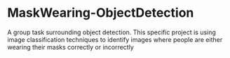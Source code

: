 # MaskWearing-ObjectDetection



A group task surrounding object detection. This specific project is using image classification techniques to identify images where people are either wearing their masks correctly or incorrectly
